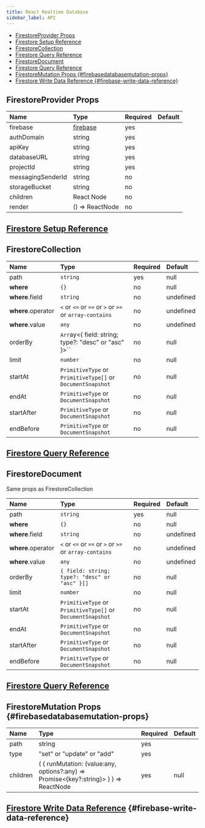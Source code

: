 ```yaml
---
title: React Realtime Database
sidebar_label: API
---
```


- [FirestoreProvider Props](#firestoreprovider-props)
- [Firestore Setup Reference](#firestore-setup-reference)
- [FirestoreCollection](#firestorecollection)
- [Firestore Query Reference](#firestore-query-reference)
- [FirestoreDocument](#firestoredocument)
- [Firestore Query Reference](#firestore-query-reference)
- [FirestoreMutation Props​ {#firebasedatabasemutation-props}](#firestoremutation-props%E2%80%8B-firebasedatabasemutation-props)
- [​Firestore Write Data Reference​ {#firebase-write-data-reference}](#%E2%80%8Bfirestore-write-data-reference%E2%80%8B-firebase-write-data-reference)



## FirestoreProvider Props

| Name              | Type                                               | Required | Default |
| :---------------- | :------------------------------------------------- | :------- | :------ |
| firebase          | [firebase](https://www.npmjs.com/package/firebase) | yes      |         |
| authDomain        | string                                             | yes      |         |
| apiKey            | string                                             | yes      |         |
| databaseURL       | string                                             | yes      |         |
| projectId         | string                                             | yes      |         |
| messagingSenderId | string                                             | no       |         |
| storageBucket     | string                                             | no       |         |
| children          | React Node                                         | no       |         |
| render            | () => ReactNode                                    | no       |         |

## [Firestore Setup Reference](https://firebase.google.com/docs/firestore/quickstart)

## FirestoreCollection

| Name               | Type                                                       | Required | Default   |
| :----------------- | :--------------------------------------------------------- | :------- | :-------- |
| path               | `string`                                                   | yes      | null      |
| **where**          | `{}`                                                       | no       | null      |
| **where**.field    | `string`                                                   | no       | undefined |
| **where**.operator | `<` or `<=` or `==` or `>` or `>=` or `array-contains`     | no       | undefined |
| **where**.value    | `any`                                                      | no       | undefined |
| orderBy            | `Arr`ay<{ field: string; type?: "desc" or "asc" }>``       | no       | null      |
| limit              | `number`                                                   | no       | null      |
| startAt            | `PrimitiveType` or `PrimitiveType[]` or `DocumentSnapshot` | no       | null      |
| endAt              | `PrimitiveType` or `DocumentSnapshot`                      | no       | null      |
| startAfter         | `PrimitiveType` or `DocumentSnapshot`                      | no       | null      |
| endBefore          | `PrimitiveType` or `DocumentSnapshot`                      | no       | null      |

## [Firestore Query Reference](https://firebase.google.com/docs/firestore/query-data/get-data)

## FirestoreDocument

Same props as FirestoreCollection 

| Name               | Type                                                       | Required | Default   |
| :----------------- | :--------------------------------------------------------- | :------- | :-------- |
| path               | `string`                                                   | yes      | null      |
| **where**          | `{}`                                                       | no       | null      |
| **where**.field    | `string`                                                   | no       | undefined |
| **where**.operator | `<` or `<=` or `==` or `>` or `>=` or `array-contains`     | no       | undefined |
| **where**.value    | `any`                                                      | no       | undefined |
| orderBy            | `{ field: string; type?: "desc" or "asc" }[]`              | no       | null      |
| limit              | `number`                                                   | no       | null      |
| startAt            | `PrimitiveType` or `PrimitiveType[]` or `DocumentSnapshot` | no       | null      |
| endAt              | `PrimitiveType` or `DocumentSnapshot`                      | no       | null      |
| startAfter         | `PrimitiveType` or `DocumentSnapshot`                      | no       | null      |
| endBefore          | `PrimitiveType` or `DocumentSnapshot`                      | no       | null      |

## [Firestore Query Reference](https://firebase.google.com/docs/firestore/query-data/get-data)

## FirestoreMutation Props​ {#firebasedatabasemutation-props}

| Name     | Type                                                                                  | Required | Default |
| :------- | :------------------------------------------------------------------------------------ | :------- | :------ |
| path     | string                                                                                | yes      | ​       |
| type     | "set" or "update" or "add"                                                            | yes      | ​       |
| children | ( { runMutation: (value:any, options?:any) => Promise<{key?:string}> } ) => ReactNode | yes      | null    |

## [​Firestore Write Data Reference​](https://firebase.google.com/docs/firestore/manage-data/add-data) {#firebase-write-data-reference}



